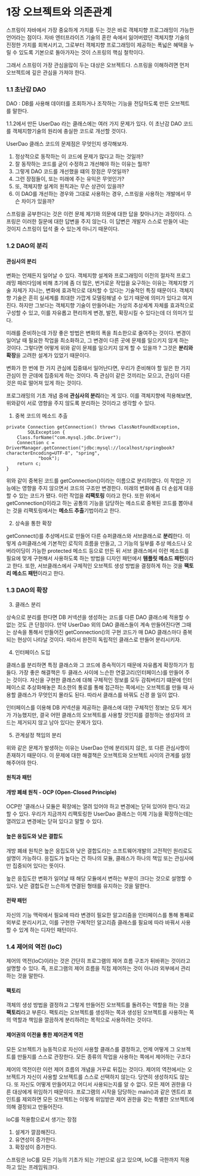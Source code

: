 # 1장 오브젝트와 의존관계

스프링이 자바에서 가장 중요하게 가치를 두는 것은 바로 객체지향 프로그래밍이 가능한 언어라는 점이다.
자바 엔터프라이즈 기술의 혼란 속에서 잃어버렸던 객체지향 기술의 진정한 가치를 회복시키고,
그로부터 객체지향 프로그래밍이 제공하는 폭넓은 혜택을 누릴 수 있도록 기본으로 돌아가자는 것이 스프링의 핵심 철학이다.  

그래서 스프링이 가장 관심을많이 두는 대상은 오브젝트다. 스프링을 이해하려면 먼저 오브젝트에 깊은 관심을 가져야 한다.

### 1.1 초난감 DAO

DAO : DB를 사용해 데이터를 조회하거나 조작하는 기능을 전담하도록 만든 오브젝트를 말한다.

1.1.2에서 만든 UserDao 라는 클래스에는 여러 가지 문제가 있다. 이 초난감 DAO 코드를 객체지향기술의 원리에 충실한 코드로 개선할 것이다.

UserDao 클래스 코드의 문제점은 무엇인지 생각해보자.
1. 정상적으로 동작하는 이 코드에 문제가 많다고 하는 것일까?
2. 잘 동작하는 코드를 굳이 수정하고 개선해야 하는 이유는 뭘까?
3. 그렇게 DAO 코드를 개선했을 떄의 장점은 무엇일까?
4. 그런 장점들이, 또는 미래에 주는 유익은 무엇인가?
5. 또, 객체지향 설계의 원칙과는 무슨 상관이 있을까?
6. 이 DAO를 개선하는 경우와 그대로 사용하는 경우, 스프링을 사용하는 개발에서 무슨 차이가 있을까?

스프링을 공부한다는 것은 이런 문제 제기와 의문에 대한 답을 찾아나가는 과정이다.
스프링은 이러한 질문에 대한 답변을 주지 않는다. 이 답변은 개발자 스스로 만들어 내는 것이지 스프링이 덥석 줄 수 있는게 아니기 때문이다.

### 1.2 DAO의 분리

#### 관심사의 분리
변화는 언제든지 일어날 수 있다. 객체지향 설계와 프로그래밍이 이전의 절차적 프로그래밍 패러다임에 비해 초기에 좀 더 많은,
번거로운 작업을 요구하는 이유는 객체지향 기술 자체가 지니는, 변화에 효과적으로 대처할 수 있다는 기술적인 특징 때문이다.
객체지향 기술은 흔히 실세계를 최대한 가깝게 모델링해낼 수 있기 때문에 의미가 있다고 여겨진다. 
하지만 그보다는 객체지향 기술이 만들어내는 가상의 추상세계 자체를 효과적으로 구성할 수 있고, 
이를 자유롭고 편리하게 변경, 발전, 확장시킬 수 있다는데 더 의미가 있다.

미래를 준비하는데 가장 좋은 방법은 변화의 폭을 최소한으로 줄여주는 것이다.
변경이 일어날 때 필요한 작업을 최소화하고, 그 변경이 다른 곳에 문제를 일으키지 않게 하는 것이다.
그렇다면 어떻게 위와 같이 문제를 일으키지 않게 할 수 있을까 ?
그것은 **분리와 확장**을 고려한 설계가 있었기 때문이다.

변화가 한 번에 한 가지 관심에 집중돼서 일어난다면, 우리가 준비해야 할 일은 한 가지 관심이 한 군데에 집중되게 하는 것이다.
즉 관심이 같은 것끼리는 모으고, 관심이 다른 것은 따로 떨어져 있게 하는 것이다.

프로그래밍의 기초 개념 중에 **관심사의 분리**라는 게 있다. 
이를 객체지향에 적용해보면, 위와같이 서로 영향을 주지 않도록 분리하는 것이라고 생각할 수 있다.

1. 중복 코드의 메소드 추출
```
private Connection getConnection() throws ClassNotFoundException,
        SQLException {
    Class.forName("com.mysql.jdbc.Driver");
    Connection c = DriverManager.getConnection("jdbc:mysql://localhost/springbook?characterEncoding=UTF-8", "spring",
            "book");
    return c;
}
```
위와 같이 중복된 코드를 getConnection()이라는 이름으로 분리하였다. 
이 작업은 기능에는 영향을 주지 않으면서 코드의 구조만 변경한다. 미래의 변화에 좀 더 손쉽게 대응할 수 있는 코드가 됐다.
이런 작업을 **리팩토링** 이라고 한다.
또한 위에서 getConnection()이라고 하는 공통의 기능을 담당하는 메소드로 중복된 코드를 뽑아내는 것을 리팩토링에서는 **메소드 추출**기법이라고 한다.

2. 상속을 통한 확장

getConnect()를 추상메서드로 만들어 다른 슈퍼클래스와 서브클래스로 **분리**한다.
이렇게 슈퍼클래스에 기본적인 로직의 흐름을 만들고, 그 기능의 일부를 추상 메소드나 오버라이딩이 가능한 protected 메소드 등으로 만든 뒤
서브 클래스에서 이런 메소드를 필요에 맞게 구현해서 사용하도록 하는 방법을 디자인 패턴에서 **템플릿 메소드 패턴**이라고 한다.
또한, 서브클래스에서 구체적인 오브젝트 생성 방법을 결정하게 하는 것을 **팩토리 메소드 패턴**이라고 한다.

### 1.3 DAO의 확장

3. 클래스 분리
   
상속으로 분리를 한다면 DB 커넥션을 생성하는 코드를 다른 DAO 클래스에 적용할 수 없는 것도 큰 단점이다.
만약 UserDao 외의 DAO 클래스들이 계속 만들어진다면 그때는 상속을 통해서 만들어진 getConnection()의 구현 코드가 매 DAO 클래스마다 중복되는 현상이 나타날 것이다.
따라서 완전히 독립적인 클래스로 만들어 분리시키자.

4. 인터페이스 도입

클래스를 분리하면 특정 클래스와 그 코드에 종속적이기 때문에 자유롭게 확장하기가 힘들다.
가장 좋은 해결책은 두 클래스 사이에 느슨한 연결고리(인터페이스)를 만들어 주는 것이다.
자신을 구현한 클래스에 대해 구체적인 정보를 모두 감춰버리기 떄문에 인터페이스로 추상화해놓은 최소한의 통로를 통해
접근하는 쪽에서는 오브젝트를 만들 때 사용할 클래스가 무엇인지 몰라도 된다. 따라서 클래스를 바꿔도 신경 쓸 일이 없다.

인터페이스를 이용해 DB 커넥션을 제공하는 클래스에 대한 구체적인 정보는 모두 제거가 가능했지만, 
결국 어떤 클래스의 오브젝트를 사용할 것인지를 결정하는 생성자의 코드는 제거되지 않고 남아 있다는 문제가 있다.

5. 관계설정 책임의 분리

위와 같은 문제가 발생하는 이유는 UserDao 안에 분리되지 않은, 또 다른 관심사항이 존재하기 때문이다.
이 문제에 대한 해결책은 오브젝트와 오브젝트 사이의 관계를 설정해주어야 한다.

#### 원칙과 패턴
#### 개방 폐쇄 원칙 - OCP (Open-Closed Principle)

OCP란 '클래스나 모듈은 확장에는 열려 있어야 하고 변경에는 닫혀 있어야 한다.'라고 할 수 있다.
우리가 지금까지 리팩토링한 UserDao 클래스는 이제 기능을 확장하는데는 열려있고 변경에는 닫혀 있다고 말할 수 있다.

#### 높은 응집도와 낮은 결합도

개방 폐쇄 원칙은 높은 응집도와 낮은 결합도라는 소프트웨어개발의 고전적인 원리로도 설명이 가능하다.
응집도가 높다는 건 하나의 모듈, 클래스가 하나의 책임 또는 관심사에만 집중되어 있다는 뜻이다.

높은 응집도란 변화가 일어날 때 해당 모듈에서 변하는 부분이 크다는 것으로 설명할 수 있다.
낮은 결합도란 느슨하게 연결된 형태를 유지하는 것을 말한다.

#### 전략 패턴

자신의 기능 맥락에서 필요에 따라 변경이 필요한 알고리즘을 인터페이스를 통해 통째로 외부로 분리시키고, 
이를 구현한 구체적인 알고리즘 클래스를 필요에 따라 바꿔서 사용할 수 있게 하는 디자인 패턴이다.

### 1.4 제어의 역전 (IoC)
제어의 역전(IoC)이라는 것은 간단히 프로그램의 제어 흐름 구조가 뒤바뀌는 것이라고 설명할 수 있다.
즉, 프로그램의 제어 흐름을 직접 제어하는 것이 아니라 외부에서 관리하는 것을 말한다. 

#### 팩토리

객체의 생성 방법을 결정하고 그렇게 만들어진 오브젝트를 돌려주는 역할을 하는 것을 **팩토리**라고 부른다.
팩토리는 오브젝트를 생성하는 쪽과 생성된 오브젝트를 사용하는 쪽의 역할과 책임을 깔끔하게 분리하려는 목적으로 사용하려는 것이다.

#### 제어권의 이전을 통한 제어관계 역전

모든 오브젝트가 능동적으로 자신이 사용할 클래스를 결정하고, 언제 어떻게 그 오브젝트를 만들지를 스스로 관장한다.
모든 종류의 작업을 사용하는 쪽에서 제어하는 구조다 

제어의 역전이란 이런 제어 흐름의 개념을 거꾸로 뒤집는 것이다. 제어의 역전에서는 오브젝트가 자신이 사용할 오브젝트를 스스로 선택하지 않는다.
당연히 생성하지도 않는다. 또 자신도 어떻게 만들어지고 어디서 사용되는지를 알 수 없다.
모든 제어 권한을 다른 대상에게 위임하기 때문이다.
프로그램의 시작을 담당하는 main()과 같은 엔트리 포인트를 제외하면 모든 오브젝트는 이렇게 위임받은 제어 권한을 갖는 특별한 오브젝트에 의해 결정되고 만들어진다.

IoC를 적용함으로서 생기는 장점
1. 설계가 깔끔해진다.
1. 유연성이 증가한다.
1. 확장성이 증가한다.

스프링은 IoC를 모든 기능의 기초가 되는 기반으로 삼고 있으며, IoC를 극한까지 적용하고 있는 프레임워크다.

